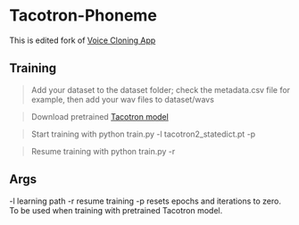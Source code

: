 # Tacotron-Phoneme

This is edited fork of [Voice Cloning App](https://github.com/BenAAndrew/Voice-Cloning-App)

## Training
> Add your dataset to the dataset folder; check the metadata.csv file for example, then add your wav files to dataset/wavs

> Download pretrained [Tacotron model](https://drive.google.com/file/d/1c5ZTuT7J08wLUoVZ2KkUs_VdZuJ86ZqA/view?usp=sharing)

> Start training with python train.py -l tacotron2_statedict.pt -p

> Resume training with python train.py -r

## Args
-l learning path
-r resume training
-p resets epochs and iterations to zero. To be used when training with pretrained Tacotron model.
